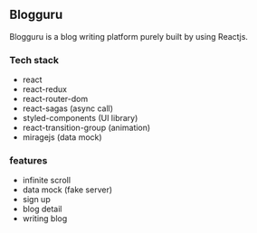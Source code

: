 ## Blogguru

Blogguru is a blog writing platform purely built by using Reactjs.

### Tech stack
- react
- react-redux
- react-router-dom
- react-sagas (async call)
- styled-components (UI library)
- react-transition-group (animation)
- miragejs (data mock)

### features
- infinite scroll
- data mock (fake server)
- sign up
- blog detail
- writing blog